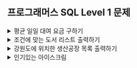 ## 프로그래머스 SQL Level 1 문제

<details>
<summary>평균 일일 대여 요금 구하기</summary>

- https://school.programmers.co.kr/learn/courses/30/lessons/151136
```sql
SELECT      ROUND(AVG(DAILY_FEE)) AS AVERAGE_FEE
FROM        CAR_RENTAL_COMPANY_CAR
WHERE       CAR_TYPE = 'SUV';
```
</details>


<details>
<summary>조건에 맞는 도서 리스트 출력하기</summary>

- https://school.programmers.co.kr/learn/courses/30/lessons/144853
```sql
SELECT      BOOK_ID, DATE_FORMAT(PUBLISHED_DATE, '%Y-%m-%d') AS PUBLISHED_DATE
FROM        BOOK
WHERE       PUBLISHED_DATE BETWEEN '2021-01-01' AND '2021-12-31'
AND         CATEGORY = '인문'
ORDER BY    PUBLISHED_DATE;
```
</details>


<details>
<summary>강원도에 위치한 생산공장 목록 출력하기</summary>

- https://school.programmers.co.kr/learn/courses/30/lessons/131112
```sql
SELECT      FACTORY_ID, FACTORY_NAME, ADDRESS
FROM        FOOD_FACTORY
WHERE       ADDRESS LIKE '강원도 %'
ORDER BY    FACTORY_ID;
```
</details>


<details>
<summary>인기있는 아이스크림</summary>

- https://school.programmers.co.kr/learn/courses/30/lessons/133024
```sql
SELECT      FLAVOR
FROM        FIRST_HALF
ORDER BY    TOTAL_ORDER DESC, SHIPMENT_ID;
```
</details>